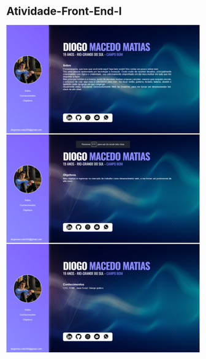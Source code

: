 # Atividade-Front-End-I

<img src="./images/preview_2.png" alt="minha_foto" />
<img src="./images/preview_1.png" alt="minha_foto" />
<img src="./images/preview_3.png" alt="minha_foto" />
